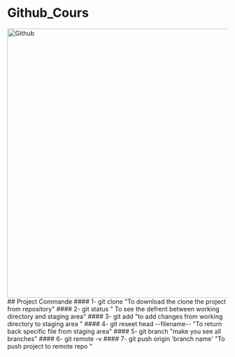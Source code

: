 # Github_Cours
<img width="1029" height="614" alt="Github" src="https://github.com/user-attachments/assets/06dcb035-ed7c-49ee-92a5-67405841abf9" />
## Project Commande
#### 1- git clone "To download the clone the project from repository"
#### 2- git status  " To see the defrent between working directory and staging area"
#### 3- git add "to add changes from  working directory to staging area "
#### 4- git reseet head --filename-- "To return back specific file from staging area"
#### 5- git branch "make you see all branches"
#### 6- git remote -v 
#### 7- git push origin 'branch name' "To push project to remote repo "
